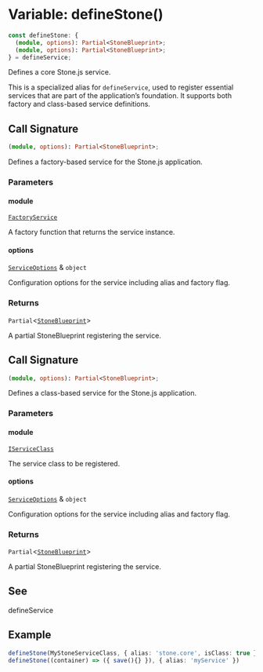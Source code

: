 # Variable: defineStone()

```ts
const defineStone: {
  (module, options): Partial<StoneBlueprint>;
  (module, options): Partial<StoneBlueprint>;
} = defineService;
```

Defines a core Stone.js service.

This is a specialized alias for `defineService`, used to register essential services
that are part of the application’s foundation. It supports both factory and class-based service definitions.

## Call Signature

```ts
(module, options): Partial<StoneBlueprint>;
```

Defines a factory-based service for the Stone.js application.

### Parameters

#### module

[`FactoryService`](../../../declarations/type-aliases/FactoryService.md)

A factory function that returns the service instance.

#### options

[`ServiceOptions`](../../../declarations/interfaces/ServiceOptions.md) & `object`

Configuration options for the service including alias and factory flag.

### Returns

`Partial`\<[`StoneBlueprint`](../../../options/StoneBlueprint/interfaces/StoneBlueprint.md)\>

A partial StoneBlueprint registering the service.

## Call Signature

```ts
(module, options): Partial<StoneBlueprint>;
```

Defines a class-based service for the Stone.js application.

### Parameters

#### module

[`IServiceClass`](../../../declarations/type-aliases/IServiceClass.md)

The service class to be registered.

#### options

[`ServiceOptions`](../../../declarations/interfaces/ServiceOptions.md) & `object`

Configuration options for the service including alias and factory flag.

### Returns

`Partial`\<[`StoneBlueprint`](../../../options/StoneBlueprint/interfaces/StoneBlueprint.md)\>

A partial StoneBlueprint registering the service.

## See

defineService

## Example

```ts
defineStone(MyStoneServiceClass, { alias: 'stone.core', isClass: true })
defineStone((container) => ({ save(){} }), { alias: 'myService' })
```
